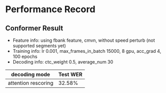 # Performance Record

## Conformer Result

* Feature info: using fbank feature, cmvn, without speed perturb (not supported segments yet)
* Training info: lr 0.001, max_frames_in_batch 15000, 8 gpu, acc_grad 4, 100 epochs
* Decoding info: ctc_weight 0.5, average_num 30


| decoding mode       | Test WER |
|---------------------|----------|
| attention rescoring |  32.58%  |
